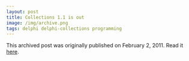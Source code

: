 ```yaml
---
layout: post
title: Collections 1.1 is out
image: /img/archive.png
tags: delphi delphi-collections programming
---
```

This archived post was originally published on February 2, 2011. Read it [here](/alex.ciobanu.org/indexc31c.html).
